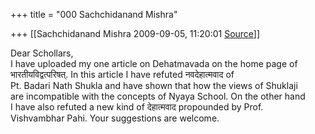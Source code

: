+++
title = "000 Sachchidanand Mishra"

+++
[[Sachchidanand Mishra	2009-09-05, 11:20:01 [Source](https://groups.google.com/g/bvparishat/c/dK1-O0rMlYM)]]



Dear Schollars,  
I have uploaded my one article on Dehatmavada on the home page of  
भारतीयविद्वत्परिषत्. In this article I have refuted नवदेहात्मवाद of  
Pt. Badari Nath Shukla and have shown that how the views of Shuklaji  
are incompatible with the concepts of Nyaya School. On the other hand  
I have also refuted a new kind of देहात्मवाद propounded by Prof.  
Vishvambhar Pahi. Your suggestions are welcome.

